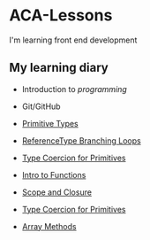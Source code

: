 # ACA-Lessons

I'm learning front end development

## My learning diary

- Introduction to _programming_

- Git/GitHub

- [Primitive Types](./Homeworks/PrimitiveTypes)

- [ReferenceType Branching Loops](./Homeworks/ReferenceType,Branching,Loops)

- [Type Coercion for Primitives](./Homeworks/TypeCoercionforPrimitives)

- [Intro to Functions](./Homeworks/IntroToFunctions)

- [Scope and Closure](./Homeworks/Closure)

- [Type Coercion for Primitives](./Homeworks/TypeCoercionforPrimitives)

- [Array Methods](./Homeworks/ArrayMethods)
